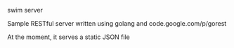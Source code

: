 swim server

Sample RESTful server written using golang and code.google.com/p/gorest

At the moment, it serves a static JSON file
